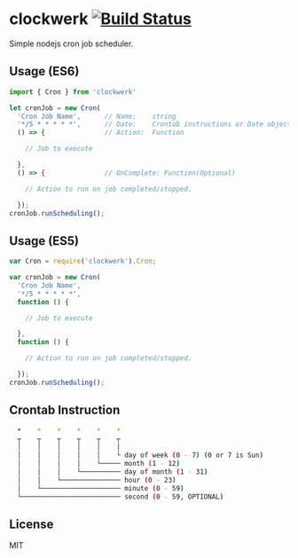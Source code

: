 # clockwerk [![Build Status](https://travis-ci.org/semmatabei/clockwerk.svg?branch=master)](https://travis-ci.org/semmatabei/clockwerk)

Simple nodejs cron job scheduler.

## Usage (ES6)
```js
import { Cron } from 'clockwerk'

let cronJob = new Cron(
  'Cron Job Name',      // Name:    string
  '*/5 * * * * *',      // Date:    Crontab instructions or Date object
  () => {               // Action:  Function

    // Job to execute

  },
  () => {               // OnComplete: Function(Optional)

    // Action to run on job completed/stopped.

  });
cronJob.runScheduling();
```

## Usage (ES5)
```js
var Cron = require('clockwerk').Cron;

var cronJob = new Cron(
  'Cron Job Name',
  '*/5 * * * * *',
  function () {

    // Job to execute

  },
  function () {

    // Action to run on job completed/stopped.

  });
cronJob.runScheduling();
```

## Crontab Instruction

```bash
  *    *    *    *    *    *
  ┬    ┬    ┬    ┬    ┬    ┬
  │    │    │    │    │    |
  │    │    │    │    │    └ day of week (0 - 7) (0 or 7 is Sun)
  │    │    │    │    └───── month (1 - 12)
  │    │    │    └────────── day of month (1 - 31)
  │    │    └─────────────── hour (0 - 23)
  │    └──────────────────── minute (0 - 59)
  └───────────────────────── second (0 - 59, OPTIONAL)
```

## License

MIT
